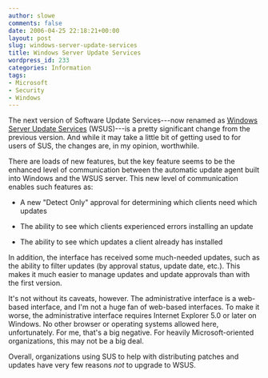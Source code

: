 ```yaml
---
author: slowe
comments: false
date: 2006-04-25 22:18:21+00:00
layout: post
slug: windows-server-update-services
title: Windows Server Update Services
wordpress_id: 233
categories: Information
tags:
- Microsoft
- Security
- Windows
---
```


The next version of Software Update Services---now renamed as [Windows Server Update Services](http://www.microsoft.com/windowsserversystem/updateservices/default.mspx) (WSUS)---is a pretty significant change from the previous version. And while it may take a little bit of getting used to for users of SUS, the changes are, in my opinion, worthwhile.

There are loads of new features, but the key feature seems to be the enhanced level of communication between the automatic update agent built into Windows and the WSUS server. This new level of communication enables such features as:

* A new "Detect Only" approval for determining which clients need which updates

* The ability to see which clients experienced errors installing an update

* The ability to see which updates a client already has installed

In addition, the interface has received some much-needed updates, such as the ability to filter updates (by approval status, update date, etc.). This makes it much easier to manage updates and update approvals than with the first version.

It's not without its caveats, however. The administrative interface is a web-based interface, and I'm not a huge fan of web-based interfaces. To make it worse, the administrative interface requires Internet Explorer 5.0 or later on Windows. No other browser or operating systems allowed here, unfortunately. For me, that's a big negative. For heavily Microsoft-oriented organizations, this may not be a big deal.

Overall, organizations using SUS to help with distributing patches and updates have very few reasons _not_ to upgrade to WSUS.
